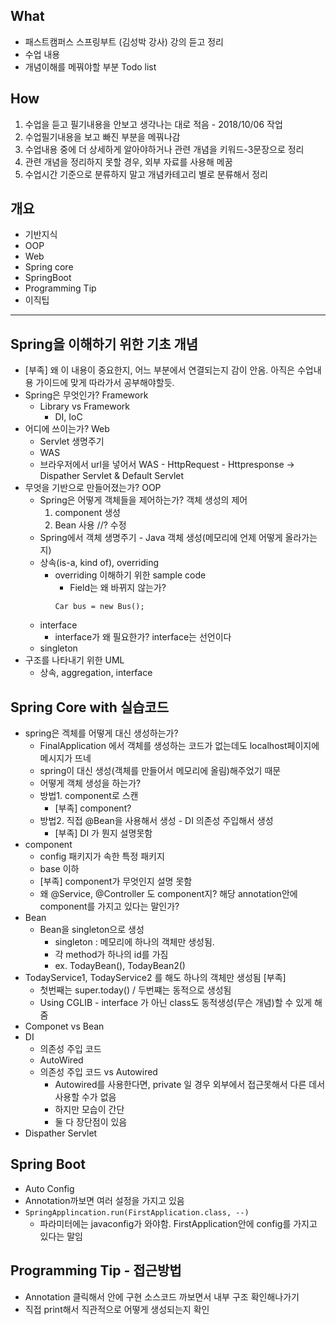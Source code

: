 ## What
- 패스트캠퍼스 스프링부트 (김성박 강사) 강의 듣고 정리
- 수업 내용
- 개념이해를 메꿔야할 부분 Todo list

## How
1. 수업을 듣고 필기내용을 안보고 생각나는 대로 적음 - 2018/10/06 작업
2. 수업필기내용을 보고 빠진 부분을 메꿔나감
3. 수업내용 중에 더 상세하게 알아야하거나 관련 개념을 키워드-3문장으로 정리
4. 관련 개념을 정리하지 못할 경우, 외부 자료를 사용해 메꿈
5. 수업시간 기준으로 분류하지 말고 개념카테고리 별로 분류해서 정리

## 개요
- 기반지식
- OOP
- Web
- Spring core
- SpringBoot
- Programming Tip
- 이직팁 

-------

## Spring을 이해하기 위한 기초 개념
- [부족] 왜 이 내용이 중요한지, 어느 부분에서 연결되는지 감이 안옴. 아직은 수업내용 가이드에 맞게 따라가서 공부해야할듯.
- Spring은 무엇인가? Framework
  - Library vs Framework
    - DI, IoC
- 어디에 쓰이는가? Web
  - Servlet 생명주기
  - WAS
  - 브라우저에서 url을 넣어서 WAS - HttpRequest - Httpresponse -> Dispather Servlet & Default Servlet
- 무엇을 기반으로 만들어졌는가? OOP
  - Spring은 어떻게 객체들을 제어하는가? 객체 생성의 제어
    1. component 생성
    2. Bean 사용 //? 수정
  - Spring에서 객체 생명주기 - Java 객체 생성(메모리에 언제 어떻게 올라가는지)
  - 상속(is-a, kind of), overriding
    - overriding 이해하기 위한 sample code 
      - Field는 왜 바뀌지 않는가?
      ```
      Car bus = new Bus();
      ```
  - interface 
    - interface가 왜 필요한가? interface는 선언이다
  - singleton
- 구조를 나타내기 위한 UML
  - 상속, aggregation, interface

## Spring Core with 실습코드 
- spring은 겍체를 어떻게 대신 생성하는가?
  - FinalApplication 에서 객체를 생성하는 코드가 없는데도 localhost페이지에 메시지가 뜨네
  - spring이 대신 생성(객체를 만들어서 메모리에 올림)해주었기 때문
  - 어떻게 객체 생성을 하는가?
  - 방법1. component로 스캔 
    - [부족] component?
  - 방법2. 직접 @Bean을 사용해서 생성 - DI 의존성 주입해서 생성
    - [부족] DI 가 뭔지 설명못함
- component
  - config 패키지가 속한 특정 패키지 
  - base 이하 
  - [부족] component가 무엇인지 설명 못함
  - 왜 @Service, @Controller 도 component지? 해당 annotation안에 component를 가지고 있다는 말인가?
- Bean
  - Bean을 singleton으로 생성
    - singleton : 메모리에 하나의 객체만 생성됨.
    - 각 method가 하나의 id를 가짐
    - ex. TodayBean(), TodayBean2()
- TodayService1, TodayService2 를 해도 하나의 객체만 생성됨 [부족]
  - 첫번째는 super.today() / 두번쨰는 동적으로 생성됨
  - Using CGLIB - interface 가 아닌 class도 동적생성(무슨 개념)할 수 있게 해줌
- Componet vs Bean
- DI 
  - 의존성 주입 코드
  - AutoWired
  - 의존성 주입 코드 vs Autowired
    - Autowired를 사용한다면, private 일 경우 외부에서 접근못해서 다른 데서 사용할 수가 없음
    - 하지만 모습이 간단 
    - 둘 다 장단점이 있음
- Dispather Servlet

## Spring Boot
-  Auto Config 
  - Annotation까보면 여러 설정을 가지고 있음
  - `SpringApplincation.run(FirstApplication.class, --)`
    - 파라미터에는 javaconfig가 와야함. FirstApplication안에 config를 가지고 있다는 말임

## Programming Tip - 접근방법
- Annotation 클릭해서 안에 구현 소스코드 까보면서 내부 구조 확인해나가기
- 직접 print해서 직관적으로 어떻게 생성되는지 확인